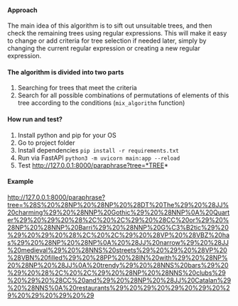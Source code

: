 #### **Approach**
The main idea of this algorithm is to sift out unsuitable trees, and then check the remaining trees using regular expressions. This will make it easy to change or add criteria for tree selection if needed later, simply by changing the current regular expression or creating a new regular expression.

#### **The algorithm is divided into two parts**
1. Searching for trees that meet the criteria
2. Search for all possible combinations of permutations of elements of this tree according to the conditions (`mix_algorithm` function)

#### How run and test?
1. Install python and pip for your OS
2. Go to project folder
3. Install dependencies
`pip install -r requirements.txt`
3. Run via FastAPI
`python3 -m uvicorn main:app --reload`
4. Test
http://127.0.0.1:8000/paraphrase?tree=*TREE*

#### Example

http://127.0.0.1:8000/paraphrase?tree=%28S%20%28NP%20%28NP%20%28DT%20The%29%20%28JJ%20charming%29%20%28NNP%20Gothic%29%20%28NNP%0A%20Quarter%29%20%29%20%28%2C%20%2C%29%20%28CC%20or%29%20%28NP%20%28NNP%20Barri%29%20%28NNP%20G%C3%B2tic%29%20%29%20%29%20%28%2C%20%2C%29%20%28VP%20%28VBZ%20has%29%20%28NP%20%28NP%0A%20%28JJ%20narrow%29%20%28JJ%20medieval%29%20%28NNS%20streets%29%20%29%20%28VP%20%28VBN%20filled%29%20%28PP%20%28IN%20with%29%20%28NP%20%28NP%20%28JJ%0A%20trendy%29%20%28NNS%20bars%29%20%29%20%28%2C%20%2C%29%20%28NP%20%28NNS%20clubs%29%20%29%20%28CC%20and%29%20%28NP%20%28JJ%20Catalan%29%20%28NNS%0A%20restaurants%29%20%29%20%29%20%29%20%29%20%29%20%29%20%29
